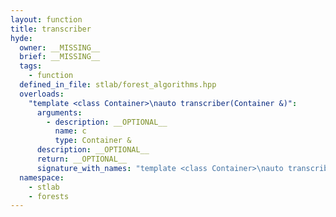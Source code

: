```yaml
---
layout: function
title: transcriber
hyde:
  owner: __MISSING__
  brief: __MISSING__
  tags:
    - function
  defined_in_file: stlab/forest_algorithms.hpp
  overloads:
    "template <class Container>\nauto transcriber(Container &)":
      arguments:
        - description: __OPTIONAL__
          name: c
          type: Container &
      description: __OPTIONAL__
      return: __OPTIONAL__
      signature_with_names: "template <class Container>\nauto transcriber(Container & c)"
  namespace:
    - stlab
    - forests
---
```

